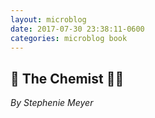 ```yaml
---
layout: microblog
date: 2017-07-30 23:38:11-0600
categories: microblog book
---
```

## 📖 The Chemist 👩‍🔬 
*By Stephenie Meyer*
